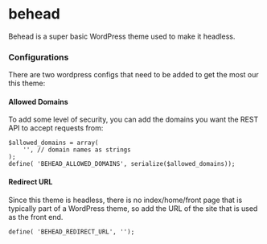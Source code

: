 # behead

Behead is a super basic WordPress theme used to make it headless. 

### Configurations

There are two wordpress configs that need to be added to get the most our this theme:

#### Allowed Domains

To add some level of security, you can add the domains you want the REST API to accept requests from:

```
$allowed_domains = array(
    '', // domain names as strings
);
define( 'BEHEAD_ALLOWED_DOMAINS', serialize($allowed_domains));
```

#### Redirect URL

Since this theme is headless, there is no index/home/front page that is typically part of a WordPress theme, so add the URL of the site that is used as the front end.

```
define( 'BEHEAD_REDIRECT_URL', '');
```
